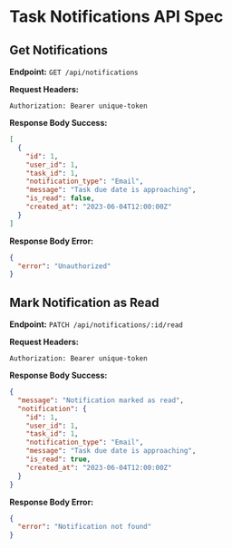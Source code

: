 # Task Notifications API Spec

## Get Notifications

**Endpoint:** `GET /api/notifications`

**Request Headers:**

`Authorization: Bearer unique-token`

**Response Body Success:**

```json
[
  {
    "id": 1,
    "user_id": 1,
    "task_id": 1,
    "notification_type": "Email",
    "message": "Task due date is approaching",
    "is_read": false,
    "created_at": "2023-06-04T12:00:00Z"
  }
]
```

**Response Body Error:**

```json
{
  "error": "Unauthorized"
}
```

## Mark Notification as Read

**Endpoint:** `PATCH /api/notifications/:id/read`

**Request Headers:**

`Authorization: Bearer unique-token`

**Response Body Success:**

```json
{
  "message": "Notification marked as read",
  "notification": {
    "id": 1,
    "user_id": 1,
    "task_id": 1,
    "notification_type": "Email",
    "message": "Task due date is approaching",
    "is_read": true,
    "created_at": "2023-06-04T12:00:00Z"
  }
}
```

**Response Body Error:**

```json
{
  "error": "Notification not found"
}
```
